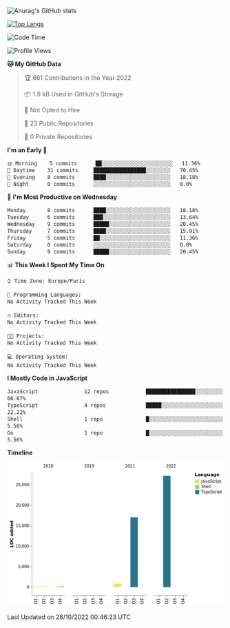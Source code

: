 ![Anurag's GitHub stats](https://github-readme-stats.vercel.app/api?username=sufiane&theme=dark&show_icons=true&count_private=true)


[![Top Langs](https://github-readme-stats.vercel.app/api/top-langs/?username=sufiane&layout=compact)](https://github.com/anuraghazra/github-readme-stats)

<!--START_SECTION:waka-->
![Code Time](http://img.shields.io/badge/Code%20Time-569%20hrs%2043%20mins-blue)

![Profile Views](http://img.shields.io/badge/Profile%20Views-0-blue)

**🐱 My GitHub Data** 

> 🏆 661 Contributions in the Year 2022
 > 
> 📦 1.9 kB Used in GitHub's Storage 
 > 
> 🚫 Not Opted to Hire
 > 
> 📜 23 Public Repositories 
 > 
> 🔑 0 Private Repositories  
 > 
**I'm an Early 🐤** 

```text
🌞 Morning    5 commits      ██░░░░░░░░░░░░░░░░░░░░░░░   11.36% 
🌆 Daytime    31 commits     █████████████████░░░░░░░░   70.45% 
🌃 Evening    8 commits      ████░░░░░░░░░░░░░░░░░░░░░   18.18% 
🌙 Night      0 commits      ░░░░░░░░░░░░░░░░░░░░░░░░░   0.0%

```
📅 **I'm Most Productive on Wednesday** 

```text
Monday       8 commits      ████░░░░░░░░░░░░░░░░░░░░░   18.18% 
Tuesday      6 commits      ███░░░░░░░░░░░░░░░░░░░░░░   13.64% 
Wednesday    9 commits      █████░░░░░░░░░░░░░░░░░░░░   20.45% 
Thursday     7 commits      ████░░░░░░░░░░░░░░░░░░░░░   15.91% 
Friday       5 commits      ██░░░░░░░░░░░░░░░░░░░░░░░   11.36% 
Saturday     0 commits      ░░░░░░░░░░░░░░░░░░░░░░░░░   0.0% 
Sunday       9 commits      █████░░░░░░░░░░░░░░░░░░░░   20.45%

```


📊 **This Week I Spent My Time On** 

```text
⌚︎ Time Zone: Europe/Paris

💬 Programming Languages: 
No Activity Tracked This Week

🔥 Editors: 
No Activity Tracked This Week

🐱‍💻 Projects: 
No Activity Tracked This Week

💻 Operating System: 
No Activity Tracked This Week

```

**I Mostly Code in JavaScript** 

```text
JavaScript               12 repos            ████████████████░░░░░░░░░   66.67% 
TypeScript               4 repos             █████░░░░░░░░░░░░░░░░░░░░   22.22% 
Shell                    1 repo              █░░░░░░░░░░░░░░░░░░░░░░░░   5.56% 
Go                       1 repo              █░░░░░░░░░░░░░░░░░░░░░░░░   5.56%

```


**Timeline**

![Chart not found](https://raw.githubusercontent.com/Sufiane/Sufiane/main/charts/bar_graph.png) 


 Last Updated on 28/10/2022 00:46:23 UTC
<!--END_SECTION:waka-->


<!--
**Sufiane/sufiane** is a ✨ _special_ ✨ repository because its `README.md` (this file) appears on your GitHub profile.

Here are some ideas to get you started:

- 🔭 I’m currently working on ...
- 🌱 I’m currently learning ...
- 👯 I’m looking to collaborate on ...
- 🤔 I’m looking for help with ...
- 💬 Ask me about ...
- 📫 How to reach me: ...
- 😄 Pronouns: ...
- ⚡ Fun fact: ...
-->
